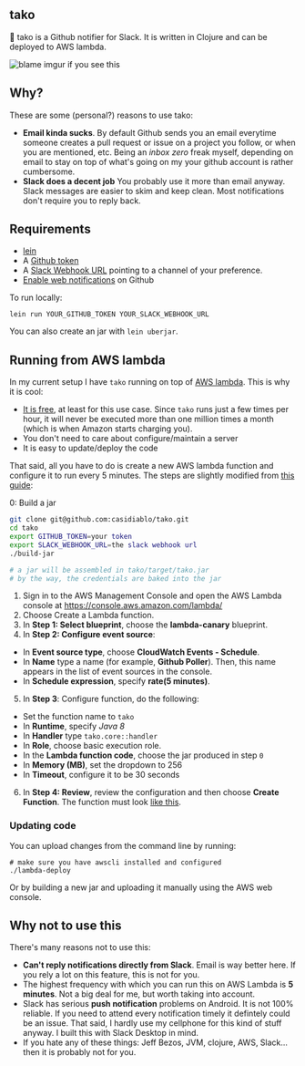 ## tako 

🐙 tako is a Github notifier for Slack. It is written in Clojure and can be deployed to AWS  lambda.

![blame imgur if you see this](http://i.imgur.com/mamKBe7.png)

## Why?

These are some (personal?) reasons to use tako:

- **Email kinda sucks**. By default Github sends you an email everytime someone creates a pull request or issue on a project you follow, or when you are mentioned, etc. Being an *inbox zero* freak myself, depending on email to stay on top of what's going on my your github account is rather cumbersome.
- **Slack does a decent job** You probably use it more than email anyway. Slack messages are easier to skim and keep clean. Most notifications don't require you to reply back.


## Requirements

- [lein](http://leiningen.org)
- A [Github token](https://github.com/settings/tokens)
- A [Slack Webhook URL](https://slack.com/apps/new/A0F7XDUAZ-incoming-webhooks) pointing to a channel of your preference.
- [Enable web notifications](https://github.com/settings/notifications) on Github

To run locally:

    lein run YOUR_GITHUB_TOKEN YOUR_SLACK_WEBHOOK_URL

You can also create an jar with `lein uberjar`.

## Running from AWS lambda

In my current setup I have `tako` running on top of [AWS lambda](https://aws.amazon.com/lambda/). This is why it is cool:

- [It is free](https://aws.amazon.com/lambda/pricing/), at least for this use case. Since `tako` runs just a few times per hour, it will never be executed more than one million times a month (which is when Amazon starts charging you).
- You don't need to care about configure/maintain a server
- It is easy to update/deploy the code

That said, all you have to do is create a new AWS lambda function and configure it to run every 5 minutes. The steps are slightly modified from [this guide](http://docs.aws.amazon.com/lambda/latest/dg/with-scheduled-events.html):

0: Build a jar
```bash
git clone git@github.com:casidiablo/tako.git
cd tako
export GITHUB_TOKEN=your token
export SLACK_WEBHOOK_URL=the slack webhook url
./build-jar

# a jar will be assembled in tako/target/tako.jar
# by the way, the credentials are baked into the jar
```
1. Sign in to the AWS Management Console and open the AWS Lambda console at https://console.aws.amazon.com/lambda/
2. Choose Create a Lambda function.
3. In **Step 1: Select blueprint**, choose the **lambda-canary** blueprint.
4. In **Step 2: Configure event source**:
  - In **Event source type**, choose **CloudWatch Events - Schedule**.
  - In **Name** type a name (for example, **Github Poller**). Then, this name appears in the list of event sources in the console.
  - In **Schedule expression**, specify **rate(5 minutes)**.
5. In **Step 3**: Configure function, do the following:
  - Set the function name to `tako`
  - In **Runtime**, specify *Java 8*
  - In **Handler** type `tako.core::handler`
  - In **Role**, choose basic execution role.
  - In the **Lambda function code**, choose the jar produced in step `0`
  - In **Memory (MB)**, set the dropdown to 256
  - In **Timeout**, configure it to be 30 seconds
6. In **Step 4: Review**, review the configuration and then choose **Create Function**. The function must look [like this](http://i.imgur.com/3tduRGF.png).

### Updating code

You can upload changes from the command line by running:

    # make sure you have awscli installed and configured
    ./lambda-deploy

Or by building a new jar and uploading it manually using the AWS web console.

## Why not to use this

There's many reasons not to use this:

- **Can't reply notifications directly from Slack**. Email is way better here. If you rely a lot on this feature, this is not for you.
- The highest frequency with which you can run this on AWS Lambda is **5 minutes**. Not a big deal for me, but worth taking into account.
- Slack has serious **push notification** problems on Android. It is not 100% reliable. If you need to attend every notification timely it defintely could be an issue. That said, I hardly use my cellphone for this kind of stuff anyway. I built this with Slack Desktop in mind.
- If you hate any of these things: Jeff Bezos, JVM, clojure, AWS, Slack... then it is probably not for you.
